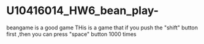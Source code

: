 # U10416014_HW6_bean_play-
beangame is a good game
THis is a game that if you push the "shift" button first ,then you can press "space" button 1000 times 
